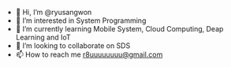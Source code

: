 - 👋 Hi, I’m @ryusangwon
- 👀 I’m interested in System Programming
- 🌱 I’m currently learning Mobile System, Cloud Computing, Deap Learning and IoT
- 💞️ I’m looking to collaborate on SDS
- 📫 How to reach me r8uuuuuuuu@gmail.com

<!---
ryusangwon/ryusangwon is a ✨ special ✨ repository because its `README.md` (this file) appears on your GitHub profile.
You can click the Preview link to take a look at your changes.
--->
